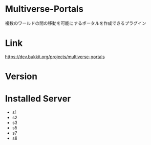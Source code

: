 # Multiverse-Portals
複数のワールドの間の移動を可能にするポータルを作成できるプラグイン

# Link
https://dev.bukkit.org/projects/multiverse-portals

# Version

# Installed Server
- s1
- s2
- s3
- s5
- s7
- s8
